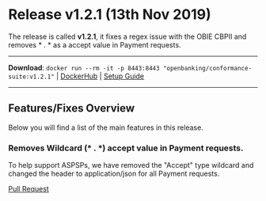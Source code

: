 # Release v1.2.1 (13th Nov 2019)

The release is called **v1.2.1**, it fixes a regex issue with the OBIE CBPII and removes * . * as a accept value in Payment requests.

---
**Download**: `docker run --rm -it -p 8443:8443 "openbanking/conformance-suite:v1.2.1"` | [DockerHub](https://hub.docker.com/r/openbanking/conformance-suite) | [Setup Guide](https://github.com/OpenBankingUK/conformance-suite/blob/develop/docs/setup-guide.md)

---

## Features/Fixes Overview

Below you will find a list of the main features in this release.

### Removes Wildcard (* . *) accept value in Payment requests.

To help support ASPSPs, we have removed the "Accept" type wildcard and changed the header to application/json for all Payment requests.

[Pull Request](https://bitbucket.org/openbankingteam/conformance-suite/pull-requests/489)